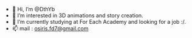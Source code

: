 - 👋 Hi, I’m @DthYb
- 👀 I’m interested in 3D animations and story creation.
- 🌱 I’m currently studying at For Each Academy and looking for a job :/.
- 📫 mail : osiris.fd7@gmail.com
